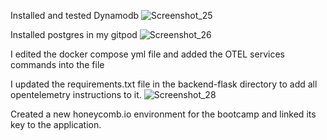 Installed and tested Dynamodb 
![Screenshot_25](https://user-images.githubusercontent.com/52851083/223354951-1a41d922-ca19-4245-bc66-6e59be7ab474.png)

Installed postgres in my gitpod 
![Screenshot_26](https://user-images.githubusercontent.com/52851083/223355971-28716266-35c3-42f3-93c5-0725560aa8aa.png)

I edited the docker compose yml file and added the OTEL services commands into the file

I updated the requirements.txt file in the backend-flask directory to add all opentelemetry instructions to it.
![Screenshot_28](https://user-images.githubusercontent.com/52851083/223356915-26534ee3-2fc6-4e4f-8eb2-6f336cc61e97.png)

Created a new honeycomb.io environment for the bootcamp and linked its key to the application. 
